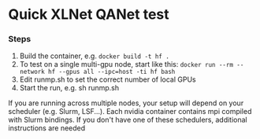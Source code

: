 # Quick XLNet QANet test

### Steps

1. Build the container, e.g. `docker build -t hf .`
1. To test on a single multi-gpu node, start like this: `docker run --rm --network hf --gpus all --ipc=host -ti hf bash`
1. Edit runmp.sh to set the correct number of local GPUs 
1. Start the run, e.g. sh runmp.sh

If you are running across multiple nodes, your setup will depend on your scheduler (e.g. Slurm, LSF...). Each nvidia container contains mpi compiled with Slurm bindings.
If you don't have one of these schedulers, additional instructions are needed
